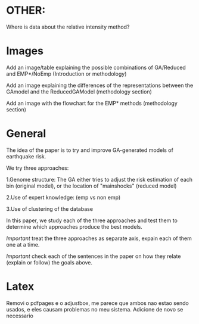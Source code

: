 # OTHER:

Where is data about the relative intensity method?  



# Images

Add an image/table explaining the possible combinations of GA/Reduced and EMP*/NoEmp
(Introduction or methodology)  

Add an image explaining the differences of the representations between the 
GAmodel and the ReducedGAModel (methodology section)  

Add an image with the flowchart for the EMP* methods (methodology section)  




# General

The idea of the paper is to try and improve GA-generated models of earthquake
risk.  

We try three approaches: 

1.Genome structure: The GA either tries to adjust the risk estimation of each 
bin (original model), or the location of "mainshocks" (reduced model)

2.Use of expert knowledge: (emp vs non emp)

3.Use of clustering of the database

In this paper, we study each of the three approaches and test them to determine
which approaches produce the best models.

*Important* treat the three approaches as separate axis, expain each of them 
one at a time. 

*Important* check each of the sentences in the paper on how they relate
(explain or follow) the goals above.



# Latex

Removi o pdfpages e o adjustbox, me parece que ambos nao estao sendo usados,
e eles causam problemas no meu sistema. Adicione de novo se necessario  